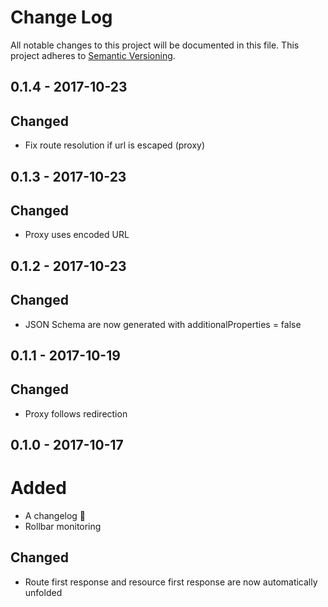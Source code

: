 # Change Log
All notable changes to this project will be documented in this file.
This project adheres to [Semantic Versioning](http://semver.org/).

## 0.1.4 - 2017-10-23

## Changed

* Fix route resolution if url is escaped (proxy)

## 0.1.3 - 2017-10-23

## Changed

* Proxy uses encoded URL

## 0.1.2 - 2017-10-23

## Changed

* JSON Schema are now generated with additionalProperties = false

## 0.1.1 - 2017-10-19

## Changed

* Proxy follows redirection

## 0.1.0 - 2017-10-17

# Added

* A changelog 🎉
* Rollbar monitoring

## Changed

* Route first response and resource first response are now automatically unfolded
